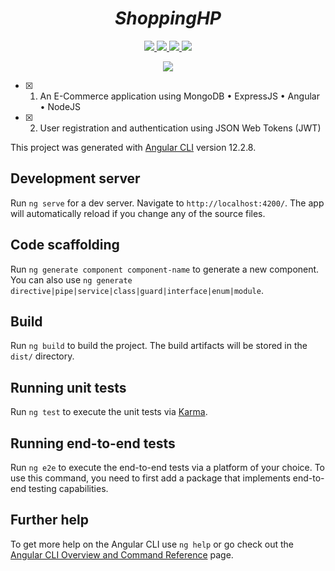 <h1 align="center"><i>ShoppingHP</i></h1>

<p align="center">
        <a href="https://github.com/timgrossmann/InstaPy/blob/master/LICENSE">
      <img src='https://img.shields.io/badge/Built%20with%20-%20Angular-red' >
    </a>
    <a href="https://github.com/timgrossmann/InstaPy/blob/master/LICENSE">
      <img src="https://img.shields.io/badge/MongoDB-orange" >
    </a>
    <a href="https://github.com/SeleniumHQ/selenium">
      <img src="https://img.shields.io/badge/ExpressJS-blue.svg" >
    </a>
    <a href="https://www.python.org/">
    <img src='https://img.shields.io/badge/NodeJS-brightgreen'>
    </a>
      
      
      
      
      
    
</p>
<p align='center'><a href='https://github.com/Harshp20'><img  src='https://img.shields.io/badge/Coded%20By-Harsh%20Pradhan-red'></a></p>

- [x] 1. An E-Commerce application using MongoDB • ExpressJS • Angular • NodeJS
- [x] 2. User registration and authentication using JSON Web Tokens (JWT)



This project was generated with [Angular CLI](https://github.com/angular/angular-cli) version 12.2.8.

## Development server

Run `ng serve` for a dev server. Navigate to `http://localhost:4200/`. The app will automatically reload if you change any of the source files.

## Code scaffolding

Run `ng generate component component-name` to generate a new component. You can also use `ng generate directive|pipe|service|class|guard|interface|enum|module`.

## Build

Run `ng build` to build the project. The build artifacts will be stored in the `dist/` directory.

## Running unit tests

Run `ng test` to execute the unit tests via [Karma](https://karma-runner.github.io).

## Running end-to-end tests

Run `ng e2e` to execute the end-to-end tests via a platform of your choice. To use this command, you need to first add a package that implements end-to-end testing capabilities.

## Further help

To get more help on the Angular CLI use `ng help` or go check out the [Angular CLI Overview and Command Reference](https://angular.io/cli) page.
